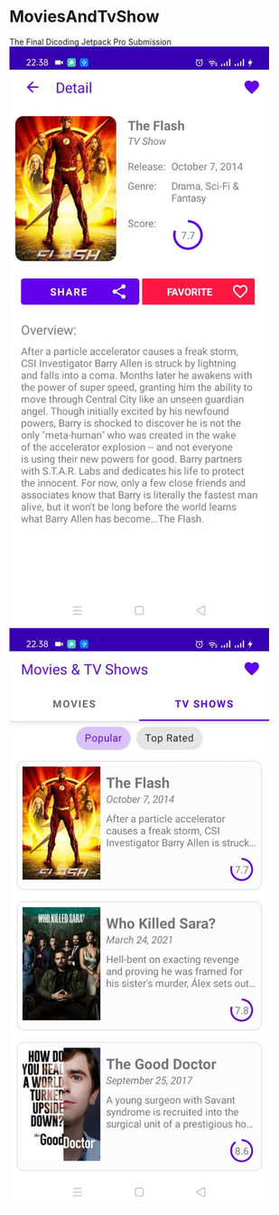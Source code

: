 # MoviesAndTvShow
 The Final Dicoding Jetpack Pro Submission
![alt text](https://github.com/priambudi19/MoviesAndTvShow/blob/main/img/1.jpeg?raw=true)
![alt text](https://github.com/priambudi19/MoviesAndTvShow/blob/main/img/2.jpeg?raw=true)
